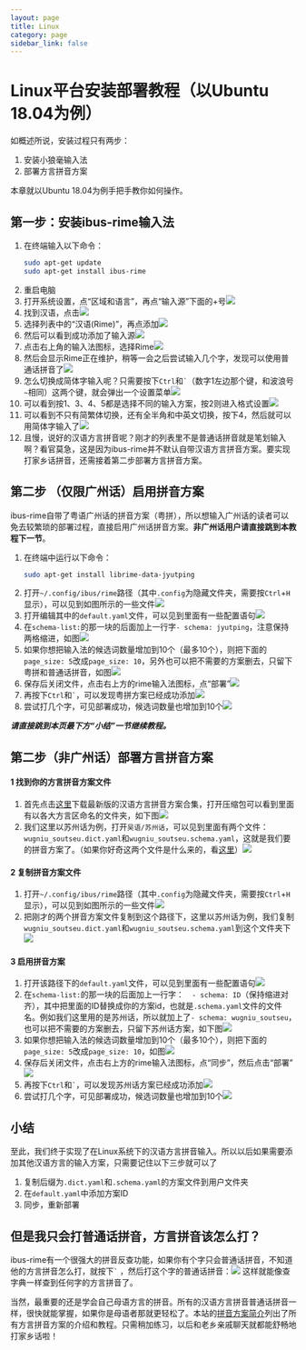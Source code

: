 ```yaml
---
layout: page
title: Linux
category: page
sidebar_link: false
---
```


# Linux平台安装部署教程（以Ubuntu 18.04为例）

如概述所说，安装过程只有两步：

1. 安装小狼毫输入法
2. 部署方言拼音方案

本章就以Ubuntu 18.04为例手把手教你如何操作。

## 第一步：安装ibus-rime输入法

1. 在终端输入以下命令：
   ```bash
   sudo apt-get update
   sudo apt-get install ibus-rime
   ```
2. 重启电脑
3. 打开系统设置，点“区域和语言”，再点“输入源”下面的+号![](.\linux\linux1.png)
4. 找到汉语，点击![](.\linux\linux2.png)
5. 选择列表中的“汉语(Rime)”，再点添加![](.\linux\linux3.png)
6. 然后可以看到成功添加了输入源![](.\linux\linux4.png)
7. 点击右上角的输入法图标，选择Rime![](.\linux\linux5.png)
8. 然后会显示Rime正在维护，稍等一会之后尝试输入几个字，发现可以使用普通话拼音了![](.\linux\linux6.png)
9. 怎么切换成简体字输入呢？只需要按下`Ctrl`和<code>`</code>（数字1左边那个键，和波浪号<code>~</code>相同）这两个键，就会弹出一个设置菜单![](.\linux\linux7.png)
10. 可以看到按1、3、4、5都是选择不同的输入方案，按2则进入格式设置![](.\linux\linux8.png)
11. 可以看到不只有简繁体切换，还有全半角和中英文切换，按下4，然后就可以用简体字输入了![](.\linux\linux9.png)
12. 且慢，说好的汉语方言拼音呢？刚才的列表里不是普通话拼音就是笔划输入啊？看官莫急，这是因为ibus-rime并不默认自带汉语方言拼音方案。要实现打家乡话拼音，还需接着第二步部署方言拼音方案。

## 第二步 （仅限广州话）启用拼音方案

ibus-rime自带了粤语广州话的拼音方案（粤拼），所以想输入广州话的读者可以免去较繁琐的部署过程，直接启用广州话拼音方案。**非广州话用户请直接跳到本教程下一节**。

1. 在终端中运行以下命令：
   ```bash
   sudo apt-get install librime-data-jyutping
   ```
2. 打开`~/.config/ibus/rime`路径（其中`.config`为隐藏文件夹，需要按`Ctrl`+`H`显示），可以见到如图所示的一些文件![](.\linux\linux10.png)
3. 打开编辑其中的`default.yaml`文件，可以见到里面有一些配置语句![](.\linux\linux11.png)
4. 在`schema-list:`的那一块的后面加上一行字`- schema: jyutping`，注意保持两格缩进，如图![](.\linux\linux12.png)
5. 如果你想把输入法的候选词数量增加到10个（最多10个），则把下面的`page_size: 5`改成`page_size: 10`，另外也可以把不需要的方案删去，只留下粤拼和普通话拼音，如图![](.\linux\linux13.png)
6. 保存后关闭文件，点击右上方的rime输入法图标，点“部署”![](.\linux\linux5.png)
7. 再按下`Ctrl`和<code>`</code>，可以发现粤拼方案已经成功添加![](.\linux\linux15.png)
8. 尝试打几个字，可见部署成功，候选词数量也增加到10个![](.\linux\linux16.png)

***请直接跳到本页最下方“小结”一节继续教程。***

## 第二步（非广州话）部署方言拼音方案

#### 1 找到你的方言拼音方案文件

1. 首先点击[这里](https://github.com/laubonghaudoi/Chinese_dialect_Rime_schema/releases/download/v0.1.1/v0.1.1.zip)下载最新版的汉语方言拼音方案合集，打开压缩包可以看到里面有以各大方言区命名的文件夹，如下图![](.\linux\linux17.png)
2. 我们这里以苏州话为例，打开`吴语/苏州话`，可以见到里面有两个文件：`wugniu_soutseu.dict.yaml`和`wugniu_soutseu.schema.yaml`，这就是我们要的拼音方案了。（如果你好奇这两个文件是什么来的，看[这里](../blog/faq.md)）![](.\linux\linux20.png)


#### 2 复制拼音方案文件

1. 打开`~/.config/ibus/rime`路径（其中`.config`为隐藏文件夹，需要按`Ctrl`+`H`显示），可以见到如图所示的一些文件![](.\linux\linux10.png)
2. 把刚才的两个拼音方案文件复制到这个路径下，这里以苏州话为例，我们复制`wugniu_soutseu.dict.yaml`和`wugniu_soutseu.schema.yaml`到这个文件夹下![](.\linux\linux21.png)

#### 3 启用拼音方案

1. 打开该路径下的`default.yaml`文件，可以见到里面有一些配置语句![](.\linux\linux11.png)
2. 在`schema-list:`的那一块的后面加上一行字：`  - schema: ID`（保持缩进对齐），其中把里面的ID替换成你的方案id，也就是`.schema.yaml`文件的文件名。例如我们这里用的是苏州话，所以就加上了`- schema: wugniu_soutseu`，也可以把不需要的方案删去，只留下苏州话方案，如下图![](.\linux\linux18.png)
3. 如果你想把输入法的候选词数量增加到10个（最多10个），则把下面的`page_size: 5`改成`page_size: 10`，如图![](.\linux\linux19.png)
4. 保存后关闭文件，点击右上方的rime输入法图标，点“同步”，然后点击“部署”![](.\linux\linux25.png)
5. 再按下`Ctrl`和<code>`</code>，可以发现苏州话方案已经成功添加![](.\linux\linux22.png)
6. 尝试打几个字，可见部署成功，候选词数量也增加到10个![](.\linux\linux23.png)

## 小结

至此，我们终于实现了在Linux系统下的汉语方言拼音输入。所以以后如果需要添加其他汉语方言的输入方案，只需要记住以下三步就可以了

1. 复制后缀为`.dict.yaml`和`.schema.yaml`的方案文件到用户文件夹
2. 在`default.yaml`中添加方案ID
3. 同步，重新部署

## 但是我只会打普通话拼音，方言拼音该怎么打？

ibus-rime有一个很强大的拼音反查功能，如果你有个字只会普通话拼音，不知道他的方言拼音怎么打，就按下<code>`</code> ，然后打这个字的普通话拼音：![](.\linux\linux24.png)
这样就能像查字典一样查到任何字的方言拼音了。

当然，最重要的还是学会自己母语方言的拼音。所有的汉语方言拼音普通话拼音一样，很快就能掌握，如果你是母语者那就更轻松了。本站的[拼音方案简介](../blog/schema.md)列出了所有方言拼音方案的介绍和教程。只需稍加练习，以后和老乡亲戚聊天就都能舒畅地打家乡话啦！
